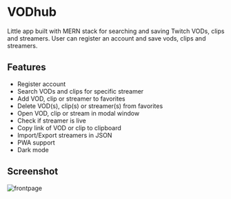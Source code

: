 # VODhub

Little app built with MERN stack for searching and saving Twitch VODs, clips and streamers. User can register an account and save vods, clips and streamers.

## Features

- Register account
- Search VODs and clips for specific streamer
- Add VOD, clip or streamer to favorites
- Delete VOD(s), clip(s) or streamer(s) from favorites
- Open VOD, clip or stream in modal window
- Check if streamer is live
- Copy link of VOD or clip to clipboard
- Import/Export streamers in JSON
- PWA support
- Dark mode

## Screenshot

![frontpage](https://i.imgur.com/MK0PVhh.png)
